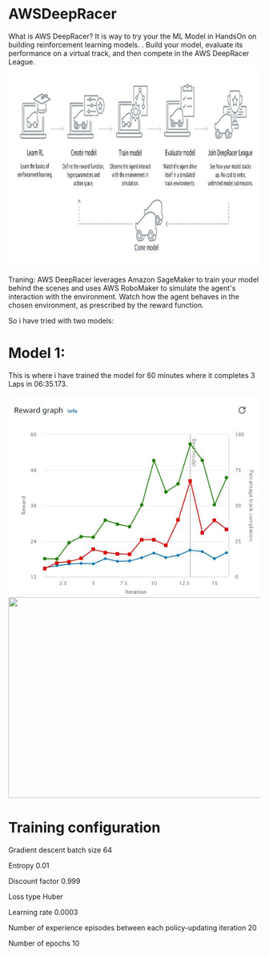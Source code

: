 # AWSDeepRacer
What is AWS DeepRacer?
It is way to try your the ML Model in HandsOn on building reinforcement learning models. .
Build your model, evaluate its performance on a virtual track, and then compete in the AWS DeepRacer League.
<img src="assets/overview.JPG" height="400em" width="800em"/>

Traning:
AWS DeepRacer leverages Amazon SageMaker to train your model behind the scenes and uses AWS RoboMaker to simulate the agent's interaction with the environment. Watch how the agent behaves in the chosen environment, as prescribed by the reward function.

So i have tried with two models:
# Model 1: 
This is where i have trained the model for 60 minutes where it completes 3 Laps in 06:35.173.

<img src="assets/flash1.JPG" height="400em" width="600em"/>  <img src="assets/flash1Time.gif" height="400em" width="600em"/>


# Training configuration
Gradient descent batch size	64

Entropy	0.01

Discount factor	0.999

Loss type	Huber

Learning rate	0.0003

Number of experience episodes between each policy-updating iteration	20

Number of epochs	10
